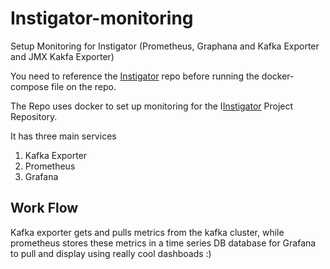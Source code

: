 # Instigator-monitoring
Setup Monitoring for Instigator (Prometheus, Graphana and Kafka Exporter and JMX Kakfa Exporter)

You need to reference the [Instigator](https://github.com/andela-sjames/Instigator-monitoring) repo before running the docker-compose file on the repo. 


The Repo uses docker to set up monitoring for the I[Instigator](https://github.com/andela-sjames/Instigator-monitoring) Project Repository.

It has three main services

1. Kafka Exporter
2. Prometheus
3. Grafana


## Work Flow

Kafka exporter gets and pulls metrics from the kafka cluster, while prometheus stores these metrics in a time series DB database for Grafana to pull and display using really cool dashboads :)
